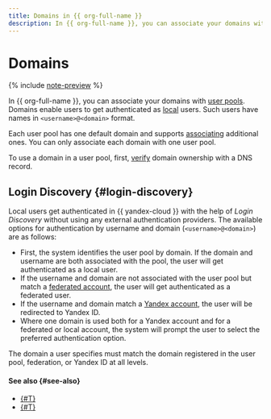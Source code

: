 ```yaml
---
title: Domains in {{ org-full-name }}
description: In {{ org-full-name }}, you can associate your domains with user pools. Domains enable users to get authenticated as local users.
---
```


# Domains


{% include [note-preview](../../_includes/note-preview.md) %}

In {{ org-full-name }}, you can associate your domains with [user pools](user-pools.md). Domains enable users to get authenticated as [local](../../iam/concepts/users/accounts.md#local) users. Such users have names in `<username>@<domain>` format.

Each user pool has one default domain and supports [associating](../operations/user-pools/add-domain.md) additional ones. You can only associate each domain with one user pool.

To use a domain in a user pool, first, [verify](../operations/user-pools/validate-domain.md) domain ownership with a DNS record.

## Login Discovery {#login-discovery}

Local users get authenticated in {{ yandex-cloud }} with the help of _Login Discovery_ without using any external authentication providers. The available options for authentication by username and domain (`<username>@<domain>`) are as follows:

* First, the system identifies the user pool by domain. If the domain and username are both associated with the pool, the user will get authenticated as a local user.
* If the username and domain are not associated with the user pool but match a [federated account](../../iam/concepts/users/accounts.md#saml-federation), the user will get authenticated as a federated user.
* If the username and domain match a [Yandex account](../../iam/concepts/users/accounts.md#passport), the user will be redirected to Yandex ID.
* Where one domain is used both for a Yandex account and for a federated or local account, the system will prompt the user to select the preferred authentication option.

The domain a user specifies must match the domain registered in the user pool, federation, or Yandex ID at all levels.

#### See also {#see-also}

* [{#T}](../operations/user-pools/add-domain.md)
* [{#T}](../operations/user-pools/validate-domain.md)